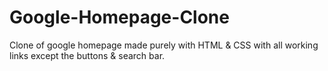 # Google-Homepage-Clone
Clone of google homepage made purely with HTML &amp; CSS with all working links except the buttons &amp; search bar.
